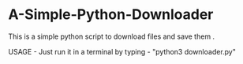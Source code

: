 # A-Simple-Python-Downloader

This is a simple python script to download files and save them .


  USAGE - Just run it in a terminal by typing -
  "python3 downloader.py"
